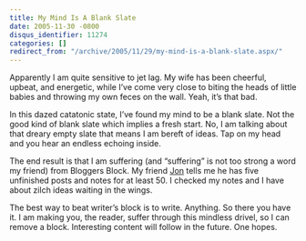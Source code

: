 ```yaml
---
title: My Mind Is A Blank Slate
date: 2005-11-30 -0800
disqus_identifier: 11274
categories: []
redirect_from: "/archive/2005/11/29/my-mind-is-a-blank-slate.aspx/"
---
```


Apparently I am quite sensitive to jet lag. My wife has been cheerful,
upbeat, and energetic, while I’ve come very close to biting the heads of
little babies and throwing my own feces on the wall. Yeah, it’s that
bad.

In this dazed catatonic state, I’ve found my mind to be a blank slate.
Not the good kind of blank slate which implies a fresh start. No, I am
talking about that dreary empty slate that means I am bereft of ideas.
Tap on my head and you hear an endless echoing inside.

The end result is that I am suffering (and “suffering” is not too strong
a word my friend) from Bloggers Block. My friend
[Jon](http://weblogs.asp.net/jgalloway/) tells me he has five unfinished
posts and notes for at least 50. I checked my notes and I have about
zilch ideas waiting in the wings.

The best way to beat writer’s block is to write. Anything. So there you
have it. I am making you, the reader, suffer through this mindless
drivel, so I can remove a block. Interesting content will follow in the
future. One hopes.

